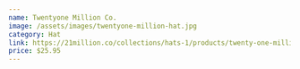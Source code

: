 ```yaml
---
name: Twentyone Million Co.
image: /assets/images/twentyone-million-hat.jpg
category: Hat
link: https://21million.co/collections/hats-1/products/twenty-one-million-co-snapback
price: $25.95
---
```

